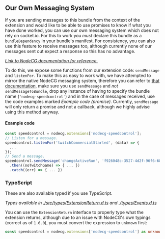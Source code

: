 ## Our Own Messaging System

If you are sending messages to this bundle from the context of the extension and would like to be able to use promises to know if what you have done worked, you can use our own messaging system which does not rely on socket.io. For this to work you *must* declare this bundle as a `bundleDependency` in your bundle's manifest. For consistency, you can also use this feature to receive messages too, although currently none of our messages sent out expect a response so this has no advantage.

*[Link to NodeCG documentation for reference.](https://www.nodecg.dev/docs/concepts-and-terminology/#extensions)*

To do this, we expose some functions from our extension code: `sendMessage` and `listenFor`. To make this as easy to work with, we have attempted to mirror the native NodeCG messaging system, therefore you can refer to [that documentation](./NodeCG-Messages.md), make sure you use `sendMessage` and *not* `sendMessageToBundle`, drop any instance of having to specify the bundle name (`'nodecg-speedcontrol'`) and in the case of messages received, use the code examples marked *Example code (promise)*. Currently, `sendMessage` will only return a promise and not a callback, although we highly advise using this method anyway.

#### Example code
```javascript
const speedcontrol = nodecg.extensions['nodecg-speedcontrol'];
// Listen for a message.
speedcontrol.listenFor('twitchCommercialStarted', (data) => {
  ...
});
// Send a message.
speedcontrol.sendMessage('changeActiveRun', 'f926048c-3527-4d2f-96f6-680b81bf06e6')
  .then((noTwitchGame) => { ... })
  .catch((err) => { ... })
```

### TypeScript

These are also available typed if you use TypeScript.

*Types available in [./src/types/ExtensionReturn.d.ts](../../src/types/ExtensionReturn.d.ts) and [./types/Events.d.ts](../../src/types/Events.d.ts)*

You can use the `ExtensionReturn` interface to properly type what the extension returns, although due to an issue with NodeCG's own typings (correct as of `1.6.0`), you must convert the expression to `unknown` first:
```typescript
const speedcontrol = nodecg.extensions['nodecg-speedcontrol'] as unknown as ExtensionReturn;
```
